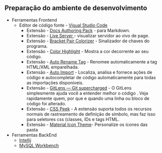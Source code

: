   
## Preparação do ambiente de desenvolvimento

 - Ferramentas Frontend   
     - Editor de código fonte - [Visual Studio Code](https://code.visualstudio.com/)  
        - Extensão - [Docs Authoring Pack](https://marketplace.visualstudio.com/items?itemName=docsmsft.docs-markdown) - para Markdown.     
        - Extensão - [Live Server ](https://marketplace.visualstudio.com/items?itemName=ritwickdey.LiveServer)  - visualizar servidor ao vivo de page.         
        - Extensão - [Bracket Pair Colorizer](https://marketplace.visualstudio.com/items?itemName=CoenraadS.bracket-pair-colorizer) - Sinalizador de chaves do programa.      
        - Extensão - [Color Highlight](https://marketplace.visualstudio.com/items?itemName=naumovs.color-highlight) - Mostra a cor decorrente ao seu código. 
        - Extensão - [Auto Rename Tag](https://marketplace.visualstudio.com/items?itemName=formulahendry.auto-rename-tag) - Renomee automaticamente a tag HTML/XML emparelhada.     
        - Extensão - [Auto Import](https://marketplace.visualstudio.com/items?itemName=steoates.autoimport) - Localiza, analisa e fornece ações de código e autocompletar de código automaticamente para todas as importações disponíveis. 
        - Extensão - [GitLens — Git supercharged](https://marketplace.visualstudio.com/items?itemName=eamodio.gitlens) - O GitLens simplesmente ajuda você a entender melhor o código . Veja rapidamente quem, por que e quando uma linha ou bloco de código foi alterado.   
        - Extensão - [CSS Peek](https://marketplace.visualstudio.com/items?itemName=pranaygp.vscode-css-peek) - A extensão suporta todos os recursos normais de rastreamento de definição de símbolo, mas faz isso para seletores css (classes, IDs e tags HTML.      
        - Extensão - [Material Icon Theme](https://marketplace.visualstudio.com/items?itemName=PKief.material-icon-theme)- Personalize os ícones das pasta    
 - Ferramentas BackEnd
     - [Intellij](https://www.jetbrains.com/idea/promo/)
     - [MySQL Workbench](https://www.mysql.com/products/workbench/)
 
